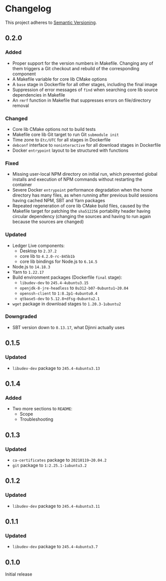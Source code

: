 # Changelog

This project adheres to [Semantic Versioning][semver2].

## 0.2.0

### Added

- Proper support for the version numbers in Makefile. Changing any of them triggers a Git checkout and rebuild of the corresponding component
- A Makefile variable for core lib CMake options
- A `base` stage in Dockerfile for all other stages, including the final image
- Suppression of error messages of `find` when searching core lib source dependencies in Makefile
- An `rmrf` function in Makefile that suppresses errors on file/directory removal

### Changed

- Core lib CMake options not to build tests
- Makefile core lib Git target to run Git `submodule init`
- Time zone to `Etc/UTC` for all stages in Dockerfile
- `debconf` interface to `noninteractive` for all download stages in Dockerfile
- Docker `entrypoint` layout to be structured with functions

### Fixed

- Missing user-local NPM directory on initial run, which prevented global installs and execution of NPM commands without restarting the container
- Severe Docker `entrypoint` performance degradation when the home directory has many files, as when running after previous build sessions having cached NPM, SBT and Yarn packages
- Repeated regeneration of core lib CMake build files, caused by the Makefile target for patching the `sha512256` portability header having circular dependency (changing the sources and having to run again because the sources are changed)

### Updated

- Ledger Live components:
	- Desktop to `2.37.2`
	- core lib to `4.2.0-rc-845b1b`
	- core lib bindings for Node.js to `6.14.5`
- Node.js to `14.18.3`
- Yarn to `1.22.17`
- Build environment packages (Dockerfile `final` stage):
	- `libudev-dev` to `245.4-4ubuntu3.15`
	- `openjdk-8-jre-headless` to `8u312-b07-0ubuntu1~20.04`
	- `openssh-client` to `1:8.2p1-4ubuntu0.4`
	- `qtbase5-dev` to `5.12.8+dfsg-0ubuntu2.1`
- `wget` package in download stages to `1.20.3-1ubuntu2`

### Downgraded

- SBT version down to `0.13.17`, what Djinni actually uses


## 0.1.5

### Updated

- `libudev-dev` package to `245.4-4ubuntu3.13`


## 0.1.4

### Added

- Two more sections to `README`:
	- Scope
	- Troubleshooting


## 0.1.3

### Updated

- `ca-certificates` package to `20210119~20.04.2`
- `git` package to `1:2.25.1-1ubuntu3.2`


## 0.1.2

### Updated

- `libudev-dev` package to `245.4-4ubuntu3.11`


## 0.1.1

### Updated

- `libudev-dev` package to `245.4-4ubuntu3.7`


## 0.1.0

Initial release


[semver2]: https://semver.org/spec/v2.0.0.html

